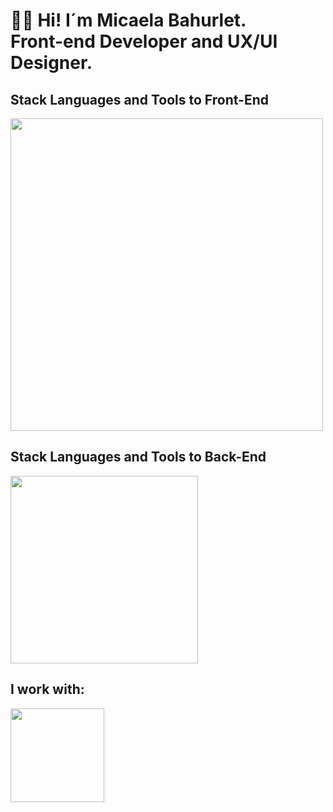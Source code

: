 <h1 style="font-weight: bold;" align="start" >👋🏽 Hi! I´m Micaela Bahurlet. <br />  Front-end Developer and UX/UI Designer. </h1> 


<td/>
<!--Languages and Tools Section Front-->       
<h2 align="start">Stack Languages and Tools to Front-End</h2> 
<p align="start">
<img width="500px"  src="https://skillicons.dev/icons?i=html,css,js,react,vite,bootstrap,styledcomponents,nodejs,figma,ps,perline=10"  />
</p>


<!--Languages and Tools Section Back-->       
<h2 align="start">Stack Languages and Tools to Back-End</h2> 
<p align="start">
<img width="300px"  src="https://skillicons.dev/icons?i=nodejs,express,mongo,git,github,perline=10"  />
</p>


<!--Work to-->       
<h2 align="start">I work with:</h2> 
<p align="start">
<img width="150px"  src="https://skillicons.dev/icons?i=apple,vscode,wordpress,perline=10"  />
</p>


